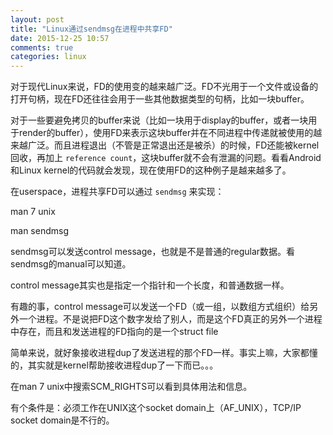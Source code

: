 ```yaml
---
layout: post
title: "Linux通过sendmsg在进程中共享FD"
date: 2015-12-25 10:57
comments: true
categories: linux
---
```


对于现代Linux来说，FD的使用变的越来越广泛。FD不光用于一个文件或设备的打开句柄，现在FD还往往会用于一些其他数据类型的句柄，比如一块buffer。

对于一些要避免拷贝的buffer来说（比如一块用于display的buffer，或者一块用于render的buffer），使用FD来表示这块buffer并在不同进程中传递就被使用的越来越广泛。而且进程退出（不管是正常退出还是被杀）的时候，FD还能被kernel回收，再加上 `reference count`，这块buffer就不会有泄漏的问题。看看Android和Linux kernel的代码就会发现，现在使用FD的这种例子是越来越多了。

在userspace，进程共享FD可以通过 `sendmsg` 来实现：

<!-- more -->

man 7 unix

man sendmsg

sendmsg可以发送control message，也就是不是普通的regular数据。看sendmsg的manual可以知道。

control message其实也是指定一个指针和一个长度，和普通数据一样。

有趣的事，control message可以发送一个FD（或一组，以数组方式组织）给另外一个进程。不是说把FD这个数字发给了别人，而是这个FD真正的另外一个进程中存在，而且和发送进程的FD指向的是一个struct file

简单来说，就好象接收进程dup了发送进程的那个FD一样。事实上嘛，大家都懂的，其实就是kernel帮助接收进程dup了一下而已。。。

在man 7 unix中搜索SCM_RIGHTS可以看到具体用法和信息。

有个条件是：必须工作在UNIX这个socket domain上（AF_UNIX），TCP/IP socket domain是不行的。 
